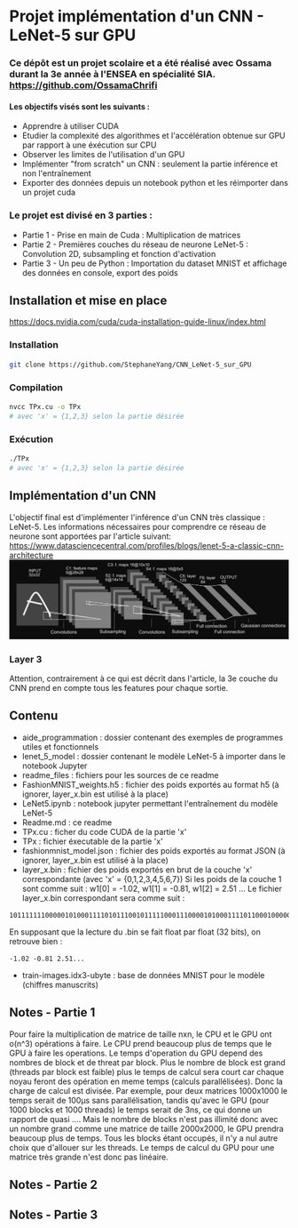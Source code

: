 # Projet implémentation d'un CNN - LeNet-5 sur GPU

### Ce dépôt est un projet scolaire et a été réalisé avec Ossama durant la 3e année à l'ENSEA en spécialité SIA. https://github.com/OssamaChrifi

#### Les objectifs visés sont les suivants :
* Apprendre à utiliser CUDA
* Etudier la complexité des algorithmes et l'accélération obtenue sur GPU par rapport à une éxécution sur CPU
* Observer les limites de l'utilisation d'un GPU
* Implémenter "from scratch" un CNN : seulement la partie inférence et non l'entraînement
* Exporter des données depuis un notebook python et les réimporter dans un projet cuda

### Le projet est divisé en 3 parties :
* Partie 1 - Prise en main de Cuda : Multiplication de matrices
* Partie 2 - Premières couches du réseau de neurone LeNet-5 : Convolution 2D, subsampling et fonction d'activation
* Partie 3 - Un peu de Python : Importation du dataset MNIST et affichage des données en console, export des poids

## Installation et mise en place
https://docs.nvidia.com/cuda/cuda-installation-guide-linux/index.html
### Installation
```sh
git clone https://github.com/StephaneYang/CNN_LeNet-5_sur_GPU
```
### Compilation
```sh
nvcc TPx.cu -o TPx
# avec 'x' = {1,2,3} selon la partie désirée
```
### Exécution
```sh
./TPx
# avec 'x' = {1,2,3} selon la partie désirée
```

## Implémentation d'un CNN
L'objectif final est d'implémenter l'inférence d'un CNN très classique : LeNet-5. 
Les informations nécessaires pour comprendre ce réseau de neurone sont apportées par l'article suivant:
https://www.datasciencecentral.com/profiles/blogs/lenet-5-a-classic-cnn-architecture
![Alt text](readme_files/LeNet-5.png)
### Layer 3
Attention, contrairement à ce qui est décrit dans l'article, la 3e couche du CNN prend en compte tous les features pour chaque sortie.

## Contenu
* aide_programmation : dossier contenant des exemples de programmes utiles et fonctionnels
* lenet_5_model : dossier contenant le modèle LeNet-5 à importer dans le notebook Jupyter
* readme_files : fichiers pour les sources de ce readme
* FashionMNIST_weights.h5 : fichier des poids exportés au format h5 (à ignorer, layer_x.bin est utilisé à la place)
* LeNet5.ipynb : notebook jupyter permettant l'entraînement du modèle LeNet-5
* Readme.md : ce readme
* TPx.cu : ficher du code CUDA de la partie 'x'
* TPx : fichier éxecutable de la partie 'x'
* fashionmnist_model.json : fichier des poids exportés au format JSON (à ignorer, layer_x.bin est utilisé à la place)
* layer_x.bin : fichier des poids exportés en brut de la couche 'x' correspondante (avec 'x' = {0,1,2,3,4,5,6,7})
Si les poids de la couche 1 sont comme suit : w1[0] = -1.02, w1[1] = -0.81, w1[2] = 2.51 ...
Le fichier layer_x.bin correspondant sera comme suit :
```
101111111000001010001111010111001011111000111000010100011110110001000000001000001010001111010111...
```
En supposant que la lecture du .bin se fait float par float (32 bits), on retrouve bien :
```
-1.02 -0.81 2.51...
```
* train-images.idx3-ubyte : base de données MNIST pour le modèle (chiffres manuscrits)

## Notes - Partie 1
Pour faire la multiplication de matrice de taille nxn, le CPU et le GPU ont o(n^3) opérations à faire.
Le CPU prend beaucoup plus de temps que le GPU à faire les operations.
Le temps d'operation du GPU depend des nombres de block et de threat par block. Plus le nombre de block est grand (threads par block est faible)
plus le temps de calcul sera court car chaque noyau feront des opération en meme temps (calculs parallélisées). Donc la charge de calcul est divisée.
Par exemple, pour deux matrices 1000x1000 le temps serait de 100µs sans parallélisation, tandis qu'avec le GPU (pour 1000 blocks et 1000 threads) le temps serait de 3ns, ce qui donne un rapport de quasi .... 
Mais le nombre de blocks n'est pas illimité donc avec un nombre grand comme une matrice de taille 2000x2000, le GPU prendra beaucoup plus de temps. Tous les blocks étant occupés, il n'y a nul autre choix que d'allouer sur les threads.
Le temps de calcul du GPU pour une matrice très grande n'est donc pas linéaire.

## Notes - Partie 2


## Notes - Partie 3
